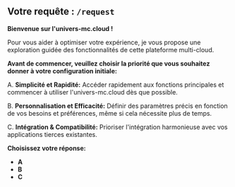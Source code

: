 ##  Votre requête : `/request`

 **Bienvenue sur l'univers-mc.cloud !** 

Pour vous aider à optimiser votre expérience, je vous propose une exploration guidée des fonctionnalités de cette plateforme multi-cloud.

**Avant de commencer, veuillez choisir la priorité que vous souhaitez donner à votre configuration initiale:**

A.  **Simplicité et Rapidité:**  Accéder rapidement aux fonctions principales et commencer à utiliser l'univers-mc.cloud dès que possible.

B.  **Personnalisation et Efficacité:**  Définir des paramètres précis en fonction de vos besoins et préférences, même si cela nécessite plus de temps.

C.  **Intégration & Compatibilité:**  Prioriser l'intégration harmonieuse avec vos applications tierces existantes.


  **Choisissez votre réponse:**

  *  **A**
  *  **B**
  *  **C** 



